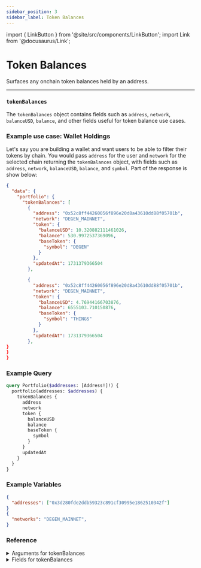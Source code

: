 ```yaml
---
sidebar_position: 3
sidebar_label: Token Balances
---
```


import { LinkButton } from '@site/src/components/LinkButton';
import Link from '@docusaurus/Link';

# Token Balances

Surfaces any onchain token balances held by an address.

---


### `tokenBalances`

The `tokenBalances` object contains fields such as `address`, `network`, `balanceUSD`, `balance`, and other fields useful for token balance use cases.

### Example use case: Wallet Holdings

Let's say you are building a wallet and want users to be able to filter their tokens by chain. You would pass `address` for the user and `network` for the selected chain returning the `tokenBalances` object, with fields such as `address`, `network`, `balanceUSD`, `balance`, and `symbol`. Part of the response is show below:


```json
{
  "data": {
    "portfolio": {
      "tokenBalances": [
        {
          "address": "0x52c8ff44260056f896e20d8a43610dd88f05701b",
          "network": "DEGEN_MAINNET",
          "token": {
            "balanceUSD": 10.320882111461026,
            "balance": 530.9972537369096,
            "baseToken": {
              "symbol": "DEGEN"
            }
          },
          "updatedAt": 1731379366504
        },

        {
          "address": "0x52c8ff44260056f896e20d8a43610dd88f05701b",
          "network": "DEGEN_MAINNET",
          "token": {
            "balanceUSD": 4.76944166703876,
            "balance": 6555103.710150876,
            "baseToken": {
              "symbol": "THINGS"
            }
          },
          "updatedAt": 1731379366504
        },
}
}
}
```
### Example Query

```graphql
query Portfolio($addresses: [Address!]!) {
  portfolio(addresses: $addresses) {
    tokenBalances {
      address
      network
      token {
        balanceUSD
        balance
        baseToken {
          symbol
        }
      }
      updatedAt
    }
  }
}
```

### Example Variables

```json
{
  "addresses": ["0x3d280fde2ddb59323c891cf30995e1862510342f"]
}
{
  "networks": "DEGEN_MAINNET",
}
```

<LinkButton href="./sandbox" type="primary" buttonCopy="Try in sandbox" />

### Reference

<details>
<summary>Arguments for tokenBalances</summary>

| Argument      | Description | Type |
| ----------- | ----------- | ----------- |
| `addresses`      | Required: Address you are querying balances for, inputted an array.    | `String!` | 
| `networks`      | Networks for which to retrieve balances for, inputted an array.      | `Network!` | 
| `appIds`      | Filter by a specific app       | `String!` | 
| `withOverrides`      | -       | `Boolean = false` | 

</details>

<details>
<summary>Fields for tokenBalances</summary>

| Field      | Description | Type |
| ----------- | ----------- | ----------- |
| `key`      | Unique identifier on the token object that is used to aggregate token balances across multiple addresses.       | `String!`       |
| `address`      | Address the position queried is for       | `String!` | 
| `network`      | -       | `Network!` | 
| `token`      | Object containing details about the token, such as metadata, price and balanc       | `BaseTokenBalance!` | 
| `updatedAt`      | Time at which this token balance was calculated. This value should be used to determine if this cached balance is considered too "stale" for your purposes, and thus should be re-calculated via this endpoint      | `Timestamp!` | 
| `balance`      |        | `Float!` | 
| `baseToken`      | -       | `WalletTokenBalance!` | 
| `balanceUSD`      | Balance in USD ex: `2810.08`      | `Float!` | 
| `balanceRaw`      | Balance in units of the token address       | `String!` | 

</details>
